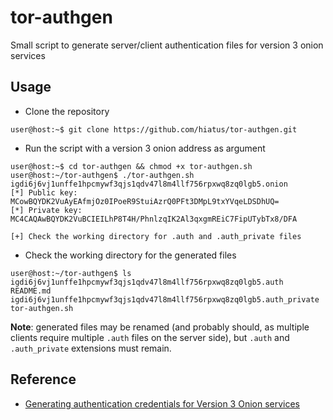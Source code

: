 tor-authgen
======
Small script to generate server/client authentication files for version 3 onion services

Usage
-----
- Clone the repository
```
user@host:~$ git clone https://github.com/hiatus/tor-authgen.git
```

- Run the script with a version 3 onion address as argument
```
user@host:~$ cd tor-authgen && chmod +x tor-authgen.sh
user@host:~/tor-authgen$ ./tor-authgen.sh igdi6j6vj1unffe1hpcmywf3qjs1qdv47l8m4llf756rpxwq8zq0lgb5.onion
[*] Public key:  MCowBQYDK2VuAyEAfmjOz0IPoeR9StuiAzrQ0PFt3DMpL9txYVqeLDSDhUQ=
[*] Private key: MC4CAQAwBQYDK2VuBCIEILhP8T4H/PhnlzqIK2Al3qxgmREiC7FipUTybTx8/DFA

[+] Check the working directory for .auth and .auth_private files
```

- Check the working directory for the generated files
```
user@host:~/tor-authgen$ ls
igdi6j6vj1unffe1hpcmywf3qjs1qdv47l8m4llf756rpxwq8zq0lgb5.auth          README.md
igdi6j6vj1unffe1hpcmywf3qjs1qdv47l8m4llf756rpxwq8zq0lgb5.auth_private  tor-authgen.sh
```

**Note**: generated files may be renamed (and probably should, as multiple clients require multiple `.auth` files on the server side), but `.auth` and `.auth_private` extensions must remain.

Reference
---------
- [Generating authentication credentials for Version 3 Onion services](https://github.com/AnarchoTechNYC/meta/wiki/Connecting-to-an-authenticated-Onion-service#generating-authentication-credentials-for-version-3-onion-services)
